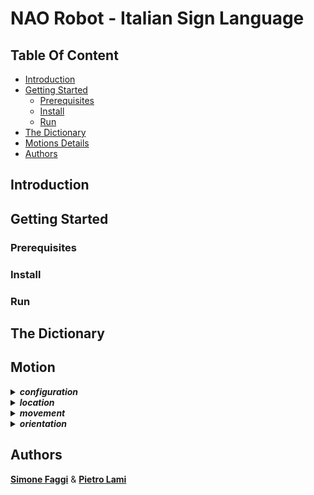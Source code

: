 # NAO Robot - Italian Sign Language

## Table Of Content
* [Introduction](#introduction)
* [Getting Started](#getting-started)
    * [Prerequisites](#prerequisites)
    * [Install](#install)
    * [Run](#run)
* [The Dictionary](#the-dictionary)
* [Motions Details](#motions-details)
* [Authors](#authors)

## Introduction

## Getting Started
### Prerequisites
### Install
### Run

## The Dictionary

## Motion

<details>
<summary><b><i>configuration</i></b></summary>
The "configuration" motions refer to specific <b>hand</b> configurations.
Their names can be <b>figurative</b> or <b>explicative</b>.

Beak:
<img width="350" height="350" src="media/motions/beak.png">

Scratch:
<img width="350" height="350" src="media/motions/scratch.png">


</details>

<details>
<summary><b><i>location</i></b></summary>
</details>

<details>
<summary><b><i>movement</i></b></summary>
</details>

<details>
<summary><b><i>orientation</i></b></summary>
</details>

## Authors
**[Simone Faggi](https://github.com/FaMoSi)** & **[Pietro Lami](https://github.com/PietroLami)**
